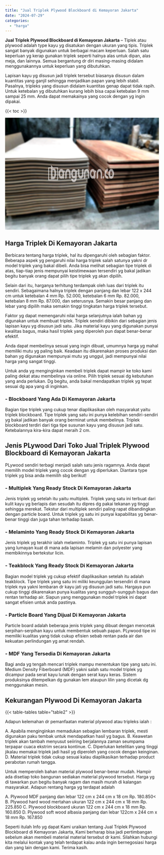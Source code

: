 ```yaml
---
title: "Jual Triplek Plywood Blockboard di Kemayoran Jakarta"
date: "2024-07-29"
categories: 
  - "harga"
---
```


**Jual Triplek Plywood Blockboard di Kemayoran Jakarta** – Tiplek atau plywood adalah type kayu yg disatukan dengan ukuran yang tipis. Triplek sangat banyak digunakan untuk berbagai macam keperluan. Salah satu keperluan yg kerap gunakan triplek seperti halnya alas untuk dipan, alas meja, dan lainnya. Semua bergantung dr diri masing-masing didalam menggunakannya untuk keperluan yang dibutuhkan.

Lapisan kayu yg disusun jadi triplek tersebut biasanya disusun dalam kuantitas yang ganjil sehingga menjadikan papan yang lebih stabil. Pasalnya, tripleks yang disusun didalam kuantitas genap dapat tidak rapih. Untuk ketebalan yg dibutuhkan kurang lebih bisa capai ketebalan 9 mm sampai 25 mm. Anda dapat memakainya yang cocok dengan yg ingin dipakai.

{{< toc >}}

![Jual Triplek Plywood Blockboard di Kemayoran Jakarta](/images/jual-triplek-murah-04.png)

## Harga Triplek Di Kemayoran Jakarta

Berbicara tentang harga triplek, hal itu dipengaruhi oleh sebagian faktor. Beberapa aspek yg pengaruhi nilai harga triplek salah satunya yakni dr model triplek yang bakal dibeli. Anda bisa melihat sebagian tipe triplek di atas, tiap-tiap jenis mempunyai keistimewaan tersendiri yg bakal jadikan begitu banyak orang dapat pilih tipe triplek yg akan dipilih.

Selain dari itu, harganya terhitung terdampak oleh luas dari triplek itu sendiri. Sebagaimana halnya triplek dengan panjang dan lebar 122 x 244 cm untuk ketebalan 4 mm Rp. 52.000, ketebalan 6 mm Rp. 82.000, ketebalan 8 mm Rp. 87.000, dan seterusnya. Semakin besar panjang dan lebar yang dipilih maka semakin tinggi tingkatan harga triplek tersebut.

Faktor yg dapat memengaruhi nilai harga selanjutnya ialah bahan yg digunakan untuk membuat triplek. Triplek sendiri dibikin dari sebagian jenis lapisan kayu yg disusun jadi satu. Jika material kayu yang digunakan punyai kwalitas bagus, maka hasil triplek yang diperoleh pun dapat benar-benar efektif.

Anda dapat membelinya sesuai yang ingin dibuat, umumnya harga yg mahal memiliki mutu yg paling baik. Keadaan itu dikarenakan proses produksi dan bahan yg digunakan mempunyai mutu yg unggul, jadi mempunyai nilai harga yang sangat tinggi.

Untuk anda yg menginginkan membeli triplek dapat mampir ke toko kami paling dekat atau membelinya via online. Pilih triplek sesuai dg kebutuhan yang anda perlukan. Dg begitu, anda bakal mendapatkan triplek yg tepat sesuai dg apa yang di inginkan.

### \- Blockboard Yang Ada Di Kemayoran Jakarta

Bagian tipe triplek yang cukup tenar diaplikasikan oleh masyarakat yaitu triplek blockboard. Tipe triplek yang satu ini punya kelebihan sendiri-sendiri yg bakal jadikan banyak orang berminat untuk membelinya. Triplek blockboard terdiri dari tiga tipe susunan kayu yang disusun jadi satu. Ketebalannya kira-kira dapat meraih 2 cm.

## Jenis PLywood Dari Toko Jual Triplek Plywood Blockboard di Kemayoran Jakarta

PLywood sendiri terbagi menjadi salah satu jenis ragamnya. Anda dapat memilih model triplek yang cocok dengan yg diperlukan. Diantara type triplek yg bisa anda memilih sbg berikut!

### \- Multiplek Yang Ready Stock Di Kemayoran Jakarta

Jenis triplek yg setelah itu yaitu multiplek. Triplek yang satu ini terbuat dari kulit kayu yg berlapis dan sesudah itu dipres dg pakai tekanan yg tinggi sehingga merekat. Tekstur dari multiplek sendiri paling rapat dibandingkan dengan particle board. Untuk triplek yg satu ini punyai kapabilitas yg benar-benar tinggi dan juga tahan terhadap basah.

### \- Melaminto Yang Ready Stock Di Kemayoran Jakarta

Jenis triplek yg terakhir ialah melaminto. Triplek yg satu ini punya lapisan yang lumayan kuat di mana ada lapisan melamin dan polyester yang membikinnya bertekstur licin.

### \- Teakblock Yang Ready Stock Di Kemayoran Jakarta

Bagian model triplek yg cukup efektif diaplikasikan setelah itu adalah teakblock. Tipe triplek yang satu ini miliki keunggulan tersendiri di mana triplek nya yakni lembaran dr kayu jati yg disusun jadi satu. Hargaya pun cukup tinggi dikarenakan punya kualitas yang sungguh-sungguh bagus dan rentan terhadap air. Siapun yang menggunakan model triplek ini dapat sangat efisien untuk anda pastinya.

### \- Particle Board Yang Dijual Di Kemayoran Jakarta

Particle board adalah beberapa jenis triplek yang dibuat dengan mencetak serpihan-serpihan kayu untuk membentuk sebuah papan. PLywood tipe ini memiliki kualitas yang tidak cukup efisien sebab rentan pada air dan kekuatan perlindungan yg amat rendah.

### \- MDF Yang Tersedia Di Kemayoran Jakarta

Bagi anda yg tengah mencari triplek mampu menentukan tipe yang satu ini. Medium Density Fiberboard (MDF) yakni salah satu model triplek yg dicampur pada serat kayu lunak dengan serat kayu keras. Sistem produksinya ditempelkan dg gunakan lem ataupun lilin yang dicetak dg menggunakan mesin.

## Kekurangan Plywood Di Kemayoran Jakarta

{{< table-tables table="table2" >}}

Adapun kelemahan dr pemanfaatan material plywood atau tripleks ialah :

A. Apabila menginginkan memadukan sebagian lembaran triplek, mesti digunakan paku tembak untuk mendapatkan hasil yg bagus. B. Keawetan triplek akan tambah menyusut seiiring berjalannya zaman seumpama terpapar cuaca ekstrim secara kontinue. C. Diperlukan ketelitian yang tinggi jikalau memakai triplek jadi hasil yg diperoleh yang cocok dengan keinginan. D. Material triplek tidak cukup sesuai kalau diaplikasikan terhadap product perabotan rumah tangga.

Untuk memperoleh bahan material plywood benar-benar mudah. Hampir ada disetiap toko bangunan sediakan material plywood tersebut. Harga yg di tawarkan pun begitu banyak ragam dan masih murah di kalangan masyarakat. Adapun rentang harga yg terdapat adalah

A. Plywood MDF panjang dan lebar 122 cm x 244 cm x 18 cm Rp. 180.850< B. Plywood hard wood mertahan ukuran 122 cm x 244 cm x 18 mm Rp. 225.850 C. Plywood blockboard ukuran 122 cm x 244 cm x 18 mm Rp. 160.850 D. Plywood soft wood albasia panjang dan lebar 122cm x 244 cm x 18 mm Rp. 167.850

Seperti itulah Info yg dapat Kami uraikan tentang Jual Triplek Plywood Blockboard di Kemayoran Jakarta, Kami berharap bisa jadi pertimbangan sebelum akan membeli material material tersebut dr kami. Silahkan hubungi kita melalui kontak yang telah terdapat kalau anda ingin bernegosiasi harga dan yang lain dengan kami. Terima kasih.
